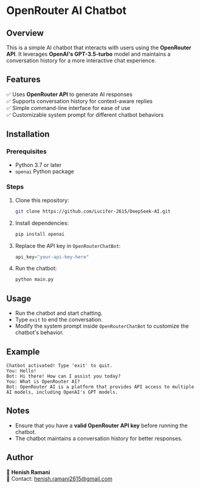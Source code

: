 # OpenRouter AI Chatbot

## Overview

This is a simple AI chatbot that interacts with users using the **OpenRouter API**. It leverages **OpenAI's GPT-3.5-turbo** model and maintains a conversation history for a more interactive chat experience.

## Features

✅ Uses **OpenRouter API** to generate AI responses\
✅ Supports conversation history for context-aware replies\
✅ Simple command-line interface for ease of use\
✅ Customizable system prompt for different chatbot behaviors

## Installation

### Prerequisites

- Python 3.7 or later
- `openai` Python package

### Steps

1. Clone this repository:
   ```bash
   git clone https://github.com/Lucifer-2615/DeepSeek-AI.git
   ```
2. Install dependencies:
   ```bash
   pip install openai
   ```
3. Replace the API key in `OpenRouterChatBot`:
   ```python
   api_key="your-api-key-here"
   ```
4. Run the chatbot:
   ```bash
   python main.py
   ```

## Usage

- Run the chatbot and start chatting.
- Type `exit` to end the conversation.
- Modify the system prompt inside `OpenRouterChatBot` to customize the chatbot's behavior.

## Example

```
Chatbot activated! Type 'exit' to quit.
You: Hello!
Bot: Hi there! How can I assist you today?
You: What is OpenRouter AI?
Bot: OpenRouter AI is a platform that provides API access to multiple AI models, including OpenAI's GPT models.
```

## Notes

- Ensure that you have a **valid OpenRouter API key** before running the chatbot.
- The chatbot maintains a conversation history for better responses.

## Author

👤 **Henish Ramani**\
📧 Contact: [henish.ramani2615@gmail.com](mailto\:henish.ramani2615@gmail.com)

